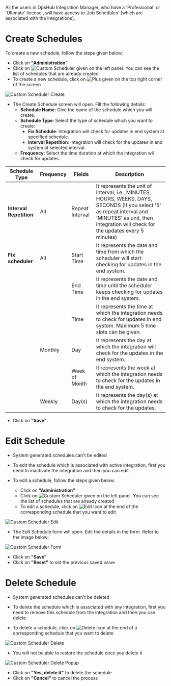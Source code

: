 All the users in OpsHub Integration Manager, who have a 'Professional' or 'Ultimate' license , will have access to 'Job Schedules' [which are associated with the integrations].

# Create Schedules

To create a new schedule, follow the steps given below:
* Click on **"Administration"**
* Click on ![Custom Scheduler](assets/Custom_Scheduler.png) given on the left panel. You can see the list of schedules that are already created
* To create a new schedule, click on ![Plus](assets/Plus.png) given on the top right corner of the screen

![Custom Scheduler Create](assets/Custom_Scheduler_Create.png)

* The Create Schedule screen will open. Fill the following details:
  * **Schedule Name**: Give the name of the schedule which you will create.
  * **Schedule Type**: Select the type of schedule which you want to create:
    * **Fix Schedule**: Integration will check for updates in end system at specified schedule.
    * **Interval Repetition**: Integration will check for the updates in end system at selected interval.
  * **Frequency**: Select the time duration at which the integration wil check for updates.

| **Schedule Type**     | **Frequency** | **Fields**           | **Description**                                                                                                                                               |
|-----------------------|---------------|-----------------------|---------------------------------------------------------------------------------------------------------------------------------------------------------------|
| **Interval Repetition** | All           | Repeat Interval       | It represents the unit of interval, i.e., MINUTES, HOURS, WEEKS, DAYS, SECONDS (If you select '5' as repeat interval and 'MINUTES' as unit, then integration will check for the updates every 5 minutes) |
| **Fix scheduler**      | All           | Start Time            | It represents the date and time from which the scheduler will start checking for updates in the end system.                                                  |
|                       |               | End Time              | It represents the date and time until the scheduler keeps checking for updates in the end system.                                                            |
|                       |               | Time                  | It represents the time at which the integration needs to check for updates in end system. Maximum 5 time slots can be given.                                |
|                       | Monthly        | Day                   | It represents the day at which the integration will check for the updates in the end system.                                                                 |
|                       |               | Week of Month         | It represents the week at which the integration needs to check for the updates in the end system.                                                            |
|                       | Weekly         | Day(s)                | It represents the day(s) at which the integration needs to check for the updates.                                                                            |

* Click on **"Save"**.

# Edit Schedule

* System generated schedules can't be edited
* To edit the schedule which is associated with active integration, first you need to inactivate the integration and then you can edit

* To edit a schedule, follow the steps given below:
  * Click on **"Administration"**
  * Click on ![Custom Scheduler](assets/Custom_Scheduler.png) given on the left panel. You can see the list of schedules that are already created
  * To edit a schedule, click on ![Edit Icon](assets/Custom_Scheduler_EditIcon.png) at the end of the corresponding schedule that you want to edit

![Custom Scheduler Edit](assets/Custom_Scheduler_Edit.png)

* The Edit Schedule form will open. Edit the details in the form. Refer to the image below:

![Custom Scheduler Form](assets/Custom_Scheduler_Form.png)

* Click on **"Save"**
* Click on **"Reset"** to set the previous saved value

# Delete Schedule

* System generated schedules can't be deleted
* To delete the schedule which is associated with any integration, first you need to remove this schedule from the integration and then you can delete 

* To delete a schedule, click on ![Delete Icon](assets/Custom_Scheduler_DeleteIcon.png) at the end of a corresponding schedule that you want to delete

![Custom Scheduler Delete](assets/Custom_Scheduler_Delete.png)

* You will not be able to restore the schedule once you delete it

![Custom Scheduler Delete Popup](assets/Custom_Scheduler_DeletePopup.png)

* Click on **"Yes, delete it"** to delete the schedule
* Click on **"Cancel"** to cancel the process
